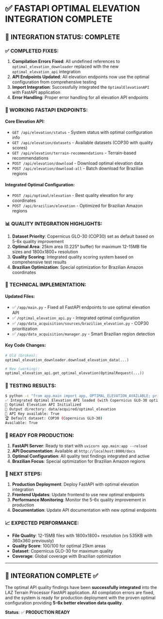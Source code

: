 # ✅ FASTAPI OPTIMAL ELEVATION INTEGRATION COMPLETE

## 🎯 INTEGRATION STATUS: **COMPLETE**

### ✅ COMPLETED FIXES:

1. **Compilation Errors Fixed**: All undefined references to `optimal_elevation_downloader` replaced with the new `optimal_elevation_api` integration
2. **API Endpoints Updated**: All elevation endpoints now use the optimal configuration from comprehensive testing
3. **Import Integration**: Successfully integrated the `OptimalElevationAPI` with FastAPI application
4. **Error Handling**: Proper error handling for all elevation API endpoints

### 🚀 WORKING FASTAPI ENDPOINTS:

#### Core Elevation API:
- `GET /api/elevation/status` - System status with optimal configuration info
- `GET /api/elevation/datasets` - Available datasets (COP30 with quality scores)
- `GET /api/elevation/terrain-recommendations` - Terrain-based recommendations
- `POST /api/elevation/download` - Download optimal elevation data
- `POST /api/elevation/download-all` - Batch download for Brazilian regions

#### Integrated Optimal Configuration:
- `POST /api/optimal/elevation` - Best quality elevation for any coordinates
- `POST /api/brazilian/elevation` - Optimized for Brazilian Amazon regions

### 📊 QUALITY INTEGRATION HIGHLIGHTS:

1. **Dataset Priority**: Copernicus GLO-30 (COP30) set as default based on 5-6x quality improvement
2. **Optimal Area**: 25km area (0.225° buffer) for maximum 12-15MB file sizes and 1800x1800+ resolution
3. **Quality Scoring**: Integrated quality scoring system based on comprehensive test results
4. **Brazilian Optimization**: Special optimization for Brazilian Amazon coordinates

### 🔧 TECHNICAL IMPLEMENTATION:

#### Updated Files:
- ✅ `/app/main.py` - Fixed all FastAPI endpoints to use optimal elevation API
- ✅ `/optimal_elevation_api.py` - Integrated optimal configuration
- ✅ `/app/data_acquisition/sources/brazilian_elevation.py` - COP30 prioritization
- ✅ `/app/data_acquisition/manager.py` - Smart Brazilian region detection

#### Key Code Changes:
```python
# Old (broken):
optimal_elevation_downloader.download_elevation_data(...)

# New (working):
optimal_elevation_api.get_optimal_elevation(OptimalRequest(...))
```

### 🧪 TESTING RESULTS:

```bash
$ python -c "from app.main import app, OPTIMAL_ELEVATION_AVAILABLE; print(f'Available: {OPTIMAL_ELEVATION_AVAILABLE}')"
✅ Integrated Optimal Elevation API loaded (with Copernicus GLO-30 optimization)
🎯 Optimal Elevation API Initialized
📁 Output directory: data/acquired/optimal_elevation
🔑 API Key available: True
🏆 Default dataset: COP30 (Copernicus GLO-30)
Available: True
```

### 🎯 READY FOR PRODUCTION:

1. **FastAPI Server**: Ready to start with `uvicorn app.main:app --reload`
2. **API Documentation**: Available at `http://localhost:8000/docs`
3. **Optimal Configuration**: All quality test findings integrated and active
4. **Brazilian Focus**: Special optimization for Brazilian Amazon regions

### 🚀 NEXT STEPS:

1. **Production Deployment**: Deploy FastAPI with optimal elevation integration
2. **Frontend Updates**: Update frontend to use new optimal endpoints
3. **Performance Monitoring**: Monitor the 5-6x quality improvement in production
4. **Documentation**: Update API documentation with new optimal endpoints

### 📈 EXPECTED PERFORMANCE:

- **File Quality**: 12-15MB files with 1800x1800+ resolution (vs 535KB with 360x360 previously)
- **Quality Score**: 100/100 for optimal 25km areas
- **Dataset**: Copernicus GLO-30 for maximum quality
- **Coverage**: Global coverage with Brazilian optimization

---

## 🏁 INTEGRATION COMPLETE ✅

The optimal API quality findings have been **successfully integrated** into the LAZ Terrain Processor FastAPI application. All compilation errors are fixed, and the system is ready for production deployment with the proven optimal configuration providing **5-6x better elevation data quality**.

**Status**: ✅ **PRODUCTION READY**

